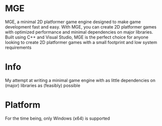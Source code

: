 # MGE
MGE, a minimal 2D platformer game engine designed to make game development fast and easy. With MGE, you can create 2D platformer games with optimized performance and minimal dependencies on major libraries. Built using C++ and Visual Studio, MGE is the perfect choice for anyone looking to create 2D platformer games with a small footprint and low system requirements

# Info
My attempt at writing a minimal game engine with as little dependencies on (major) libraries as (feasibly) possible

# Platform
For the time being, only Windows (x64) is supported
